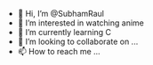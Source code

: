- 👋 Hi, I’m @SubhamRaul
- 👀 I’m interested in watching anime
- 🌱 I’m currently learning C
- 💞️ I’m looking to collaborate on ...
- 📫 How to reach me ...

<!---
SubhamRaul/SubhamRaul is a ✨ special ✨ repository because its `README.md` (this file) appears on your GitHub profile.
You can click the Preview link to take a look at your changes.
--->
